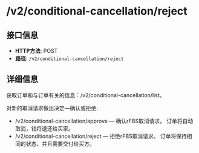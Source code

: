 # /v2/conditional-cancellation/reject

## 接口信息

- **HTTP方法**: POST
- **路径**: `/v2/conditional-cancellation/reject`

## 详细信息

获取订单和与订单有关的信息：/v2/conditional-cancellation/list。

对新的取消请求做出决定—确认或拒绝:

  * /v2/conditional-cancellation/approve — 确认rFBS取消请求。 订单将自动取消，钱将退还给买家。
  * /v2/conditional-cancellation/reject — 拒绝rFBS取消请求。 订单将保持相同的状态，并且需要交付给买方。


